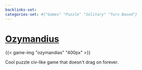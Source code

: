 ```yaml
---
backlinks-set: 
categories-set: #{"Games" "Puzzle" "Solitary" "Turn Based"}
---
```

# [Ozymandius](https://goblinzstudio.com/game/ozymandias/)

{{< game-img "ozymandias" "400px" >}}

Cool puzzle civ-like game that doesn't drag on forever.